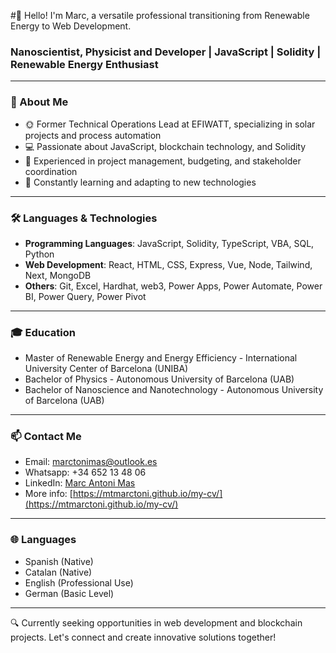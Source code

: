 #👋 Hello! I'm Marc, a versatile professional transitioning from Renewable Energy to Web Development.

### Nanoscientist, Physicist and Developer | JavaScript | Solidity | Renewable Energy Enthusiast
---

### 🚀 About Me

- 🌞 Former Technical Operations Lead at EFIWATT, specializing in solar projects and process automation
- 💻 Passionate about JavaScript, blockchain technology, and Solidity
- 🔧 Experienced in project management, budgeting, and stakeholder coordination
- 🌱 Constantly learning and adapting to new technologies

---

### 🛠️ Languages & Technologies
- **Programming Languages**: JavaScript, Solidity, TypeScript, VBA, SQL, Python
- **Web Development**: React, HTML, CSS, Express, Vue, Node, Tailwind, Next, MongoDB
- **Others**: Git, Excel, Hardhat, web3, Power Apps, Power Automate, Power BI, Power Query, Power Pivot

<!--
---
### 🔧 Projects
- **[Example Project](https://github.com/yourprojectlink)** - Brief description of the project and technologies used.

---

### 🔧 Experience
- **Director of Solar Engineering and Innovation** at EFIWATT (01.2022-11.2024)
- **Renewable Energy Project Manager** at EFIWATT (02.2021-01.2024)
- **Entrepreneur and Autodidact** (2019-2021)

-->
---

### 🎓 Education
- Master of Renewable Energy and Energy Efficiency - International University Center of Barcelona (UNIBA)
- Bachelor of Physics - Autonomous University of Barcelona (UAB)
- Bachelor of Nanoscience and Nanotechnology - Autonomous University of Barcelona (UAB)

---

### 📫 Contact Me
- Email: [marctonimas@outlook.es](mailto:marctonimas@outlook.es)
- Whatsapp: +34 652 13 48 06
- LinkedIn: [Marc Antoni Mas](https://mtmarctoni.github.io/my-cv/)
- More info: [https://mtmarctoni.github.io/my-cv/](https://mtmarctoni.github.io/my-cv/)

---

### 🌐 Languages
- Spanish (Native)
- Catalan (Native)
- English (Professional Use)
- German (Basic Level)

---

🔍 Currently seeking opportunities in web development and blockchain projects. Let's connect and create innovative solutions together!

<!--
**mtmarctoni/mtmarctoni** is a ✨ _special_ ✨ repository because its `README.md` (this file) appears on your GitHub profile.

Here are some ideas to get you started:

- 🔭 I’m currently working on ...
- 🌱 I’m currently learning ...
- 👯 I’m looking to collaborate on ...
- 🤔 I’m looking for help with ...
- 💬 Ask me about ...
- 📫 How to reach me: ...
- 😄 Pronouns: ...
- ⚡ Fun fact: ...
-->
